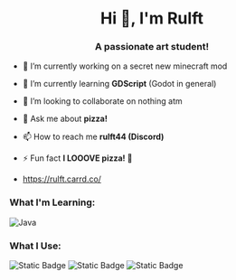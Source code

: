 <h1 align="center">Hi 👋, I'm Rulft</h1>
<h3 align="center">A passionate art student!</h3>

- 🔭 I’m currently working on a secret new minecraft mod

- 🌱 I’m currently learning **GDScript** (Godot in general)

- 👯 I’m looking to collaborate on nothing atm

- 💬 Ask me about **pizza!**

- 📫 How to reach me **rulft44 (Discord)**

- ⚡ Fun fact **I LOOOVE pizza! 🍕**

- https://rulft.carrd.co/



<h3 align="left">What I'm Learning:</h3>
<p align="left"> 

![Java](https://img.shields.io/badge/java-%23ED8B00.svg?style=for-the-badge&logo=openjdk&logoColor=white)

<h3 align="left">What I Use:</h3>
<p align="left"> 

![Static Badge](https://img.shields.io/badge/Blockbench-%231E93D9?style=for-the-badge&logo=blockbench&logoColor=white)
![Static Badge](https://img.shields.io/badge/Aseprite-FFFFFF?style=for-the-badge&logo=aseprite&logoColor=%23655561&color=white)
![Static Badge](https://img.shields.io/badge/IntelliJ%20IDEA-black?style=for-the-badge&logo=intellijidea)

